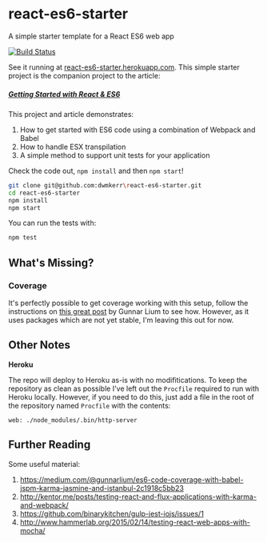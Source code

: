 # react-es6-starter

A simple starter template for a React ES6 web app

[![Build Status](https://travis-ci.org/dwmkerr/react-es6-starter.svg?branch=master)](https://travis-ci.org/dwmkerr/react-es6-starter)

See it running at [react-es6-starter.herokuapp.com](https://react-es6-starter.herokuapp.com/). This simple
starter project is the companion project to the article:

##### [Getting Started with React & ES6](http://www.dwmkerr.com/getting-started-with-react/)

This project and article demonstrates:

1. How to get started with ES6 code using a combination of
   Webpack and Babel
2. How to handle ESX transpilation
3. A simple method to support unit tests for your application

Check the code out, `npm install` and then `npm start`!

```bash
git clone git@github.com:dwmkerr\react-es6-starter.git
cd react-es6-starter
npm install
npm start
```

You can run the tests with:

```bash
npm test
```

## What's Missing?

### Coverage

It's perfectly possible to get coverage working with this setup, follow the 
instructions on [this great post](https://medium.com/@gunnarlium/es6-code-coverage-with-babel-jspm-karma-jasmine-and-istanbul-2c1918c5bb23)
by Gunnar Lium to see how. However, as it uses packages which are not yet 
stable, I'm leaving this out for now. 

## Other Notes

**Heroku**

The repo will deploy to Heroku as-is with no modifitications.
To keep the repository as clean as possible I've left out the `Procfile`
required to run with Heroku locally. However, if you need to do this, just
add a file in the root of the repository named `Procfile` with the contents:

```
web: ./node_modules/.bin/http-server
```

## Further Reading

Some useful material:

1. https://medium.com/@gunnarlium/es6-code-coverage-with-babel-jspm-karma-jasmine-and-istanbul-2c1918c5bb23
2. http://kentor.me/posts/testing-react-and-flux-applications-with-karma-and-webpack/
3. https://github.com/binarykitchen/gulp-jest-iojs/issues/1
4. http://www.hammerlab.org/2015/02/14/testing-react-web-apps-with-mocha/
